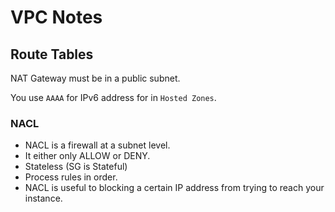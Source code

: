 # VPC Notes

## Route Tables

NAT Gateway must be in a public subnet.

You use `AAAA` for IPv6 address for in `Hosted Zones`.

### NACL

- NACL is a firewall at a subnet level.
- It either only ALLOW or DENY.
- Stateless (SG is Stateful)
- Process rules in order.
- NACL is useful to blocking a certain IP address from trying to reach your instance.
